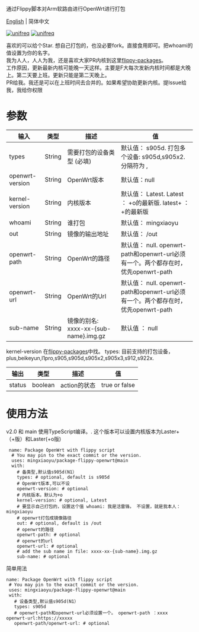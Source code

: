 通过Flippy脚本对Arm软路由进行OpenWrt进行打包

[English](./README.md) | 简体中文

[![unifreq](https://img.shields.io/badge/kernel-unifreq-blue.svg?style=flat-square&logo=telegram)](https://t.me/openwrt_flippy) 
[![unifreq](https://img.shields.io/badge/scripts-unifreq-blue.svg?style=flat-square&logo=github)](https://github.com/unifreq/openwrt_packit) 

喜欢的可以给个Star. 想自己打包的，也没必要fork。直接食用即可。把whoami的值设置为你的名字。  
我为人人，人人为我，还是喜欢大家PR内核到这里[flippy-packages](https://github.com/mingxiaoyu/flippy-packages)。  
工作原因，更新最新内核可能晚一天这样。主要是F大每次发新内核时间都是大晚上。第二天要上班。更新只能是第二天晚上。  
PR给我。我还是可以在上班时间去合并的。如果希望协助更新内核。提Issue给我，我给你权限

# 参数

| 输入 | 类型 |描述 | 值 |
| --- | --- | --- |--- |
| types           | String | 需要打包的设备类型 (必填)|   默认值： s905d.  打包多个设备: s905d,s905x2.  分隔符为 ,      |
| openwrt-version | String | OpenWrt版本  |  默认值：null   |
|kernel-version| String | 内核版本 | 默认值： Latest. Latest ： +o的最新版.  latest+ ： +的最新版 |
|whoami|  String | 谁打包 | 默认值： mingxiaoyu|
|out| String | 镜像的输出地址  | 默认值： /out |
|openwrt-path| String | OpenWrt的路径 |   默认值： null. openwrt-path和openwrt-url必须有一个。两个都存在时，优先openwrt-path |
|openwrt-url| String | OpenWrt的Url |  默认值： null. openwrt-path和openwrt-url必须有一个。两个都存在时，优先openwrt-path  |
|sub-name |  String | 镜像的别名: xxxx-xx-{sub-name}.img.gz| 默认值 ： null |
    
 kernel-version 在[flippy-packages](https://github.com/mingxiaoyu/flippy-packages)中找。
 types: 目前支持的打包设备，plus,beikeyun,l1pro,s905,s905d,s905x2,s905x3,s912,s922x.
 
| 输出 | 类型 | 描述 | 值 |
| --- | --- | --- | --- |
| status | boolean | action的状态 | true or false |

# 使用方法

v2.0 和 main 使用TypeScript编译。.
这个版本可以设置内核版本为Laster+ （+版）和Laster(+o版)
```
 name: Package OpenWrt with flippy script
  # You may pin to the exact commit or the version.
  uses: mingxiaoyu/package-flippy-openwrt@main
  with:
    # 备类型,默认值s905d(N1）
    types: # optional, default is s905d
    # OpenWrt版本,可以不设
    openwrt-version: # optional
    # 内核版本。默认为+o
    kernel-version: # optional, Latest
    # 要显示自己打包的，设置这个值 whoami: 我是活雷锋。 不设置，就是我本人：mingxiaoyu
    # openwrt打包成镜像路径
    out: # optional, default is /out
    # openwrt的路径
    openwrt-path: # optional
    # openwrt的url
    openwrt-url: # optional
    # add the sub name in file: xxxx-xx-{sub-name}.img.gz
    sub-name: # optional
 ```
 简单用法
 ```
 name: Package OpenWrt with flippy script
  # You may pin to the exact commit or the version.
  uses: mingxiaoyu/package-flippy-openwrt@main
  with:
    # 设备类型,默认值s905d(N1）
    types: s905d
    # openwrt-path和openwrt-url必须设置一个。 openwrt-path ：xxxx  openwrt-url:https://xxxxx
    openwrt-path/openwrt-url: # optional
 ```
